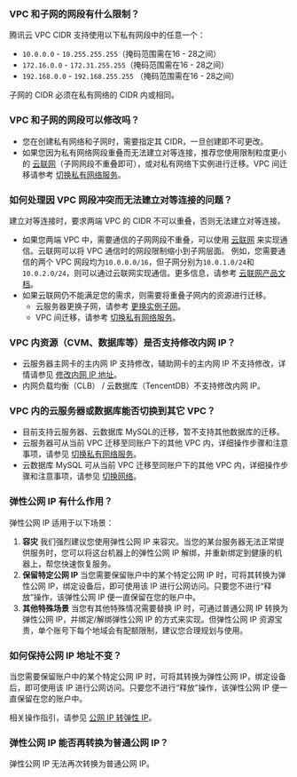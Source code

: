 ### VPC 和子网的网段有什么限制？
腾讯云 VPC CIDR 支持使用以下私有网段中的任意一个：
- `10.0.0.0` - `10.255.255.255`（掩码范围需在16 - 28之间）
- `172.16.0.0` - `172.31.255.255`（掩码范围需在16 - 28之间）
- `192.168.0.0` - `192.168.255.255` （掩码范围需在16 - 28之间）

子网的 CIDR 必须在私有网络的 CIDR 内或相同。

### VPC 和子网的网段可以修改吗？
- 您在创建私有网络和子网时，需要指定其 CIDR，一旦创建即不可更改。
- 如果您因为私有网络网段重叠而无法建立对等连接，推荐您使用限制粒度更小的 [云联网](https://cloud.tencent.com/product/ccn)（子网网段不重叠即可），或对私有网络下实例进行迁移。VPC 间迁移请参考 [切换私有网络服务](https://cloud.tencent.com/document/product/213/20278#.E7.A7.81.E6.9C.89.E7.BD.91.E7.BB.9C.E4.B9.8B.E9.97.B4.E5.88.87.E6.8D.A2)。

### 如何处理因 VPC 网段冲突而无法建立对等连接的问题？
建立对等连接时，要求两端 VPC 的 CIDR 不可以重叠，否则无法建立对等连接。
- 如果您两端 VPC 中，需要通信的子网网段不重叠，可以使用 [云联网](https://cloud.tencent.com/product/ccn) 来实现通信。云联网可以将 VPC 通信时的网段限制缩小到子网层面。
例如，您需要通信的两个 VPC 网段均为`10.0.0.0/16`，但子网分别为`10.0.1.0/24`和`10.0.2.0/24`，则可以通过云联网实现通信。更多信息，请参考 [云联网产品文档](https://cloud.tencent.com/document/product/877)。
- 如果云联网仍不能满足您的需求，则需要将重叠子网内的资源进行迁移。
    - 云服务器更换子网，请参考 [更换实例子网](https://cloud.tencent.com/document/product/213/16565)。
    - VPC 间迁移，请参考 [切换私有网络服务](https://cloud.tencent.com/document/product/213/20278#.E7.A7.81.E6.9C.89.E7.BD.91.E7.BB.9C.E4.B9.8B.E9.97.B4.E5.88.87.E6.8D.A2)。

### VPC 内资源（CVM、数据库等）是否支持修改内网 IP？
- 云服务器主网卡的主内网 IP 支持修改，辅助网卡的主内网 IP 不支持修改，详情请参见 [修改内网 IP 地址](https://cloud.tencent.com/document/product/213/16561)。
- 内网负载均衡（CLB） / 云数据库（TencentDB）不支持修改内网 IP。

### VPC 内的云服务器或数据库能否切换到其它 VPC？
- 目前支持云服务器、云数据库 MySQL的迁移，暂不支持其他数据库的迁移。
- 云服务器可从当前 VPC 迁移至同账户下的其他 VPC 内，详细操作步骤和注意事项，请参见 [切换私有网络服务](https://cloud.tencent.com/document/product/213/20278#.E7.A7.81.E6.9C.89.E7.BD.91.E7.BB.9C.E4.B9.8B.E9.97.B4.E5.88.87.E6.8D.A2)。
- 云数据库 MySQL 可从当前 VPC 迁移至同账户下的其他 VPC 内，详细操作步骤和注意事项，请参见 [切换网络](https://cloud.tencent.com/document/product/236/35671)。

### 弹性公网 IP 有什么作用？
弹性公网 IP 适用于以下场景：
1. **容灾**
我们强烈建议您使用弹性公网 IP 来容灾。当您的某台服务器无法正常提供服务时，您可以将这台机器上的弹性公网 IP 解绑，并重新绑定到健康的机器上，帮您快速恢复服务。
2. **保留特定公网 IP**
当您需要保留账户中的某个特定公网 IP 时，可将其转换为弹性公网 IP，绑定设备后，即可使用该 IP 进行公网访问。只要您不进行“释放”操作，该弹性公网 IP 便一直保留在您的账户中。
3. **其他特殊场景**
当您有其他特殊情况需要替换 IP 时，可通过普通公网 IP 转换为弹性公网 IP，并绑定/解绑弹性公网 IP 的方式来实现。但弹性公网 IP 资源宝贵，单个账号下每个地域会有配额限制，建议您合理规划与使用。

### 如何保持公网 IP 地址不变？
当您需要保留账户中的某个特定公网 IP 时，可将其转换为弹性公网 IP，绑定设备后，即可使用该 IP 进行公网访问。只要您不进行“释放”操作，该弹性公网 IP 便一直保留在您的账户中。

相关操作指引，请参见 [公网 IP 转弹性 IP](https://cloud.tencent.com/document/product/213/16586#.E5.85.AC.E7.BD.91-ip-.E8.BD.AC.E5.BC.B9.E6.80.A7-ip)。

### 弹性公网 IP 能否再转换为普通公网 IP？
弹性公网 IP 无法再次转换为普通公网 IP。

